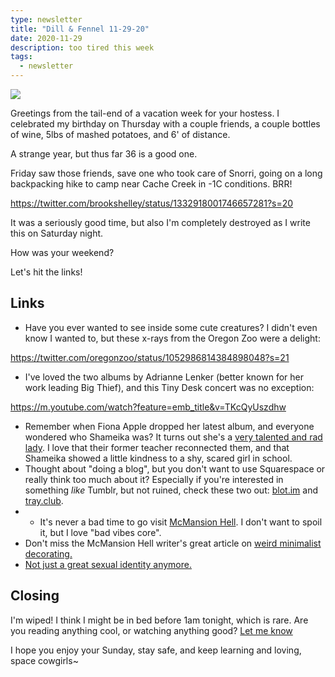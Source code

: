 ```yaml
---
type: newsletter
title: "Dill & Fennel 11-29-20"
date: 2020-11-29
description: too tired this week
tags:
  - newsletter
---
```


![](https://www.brookshelley.com/photos/lazysnorri.jpg)

Greetings from the tail-end of a vacation week for your hostess. I celebrated my birthday on Thursday with a couple friends, a couple bottles of wine, 5lbs of mashed potatoes, and 6' of distance.

A strange year, but thus far 36 is a good one. 

Friday saw those friends, save one who took care of Snorri, going on a long backpacking hike to camp near Cache Creek in -1C conditions. BRR!

https://twitter.com/brookshelley/status/1332918001746657281?s=20

It was a seriously good time, but also I'm completely destroyed as I write this on Saturday night.

How was your weekend?

Let's hit the links!

## Links

- Have you ever wanted to see inside some cute creatures? I didn't even know I wanted to, but these x-rays from the Oregon Zoo were a delight:

https://twitter.com/oregonzoo/status/1052986814384898048?s=21

- I've loved the two albums by Adrianne Lenker (better known for her work leading Big Thief), and this Tiny Desk concert was no exception:

https://m.youtube.com/watch?feature=emb_title&v=TKcQyUszdhw

- Remember when Fiona Apple dropped her latest album, and everyone wondered who Shameika was? It turns out she's a [very talented and rad lady](https://pitchfork.com/features/article/fiona-apple-shameika-fetch-the-bolt-cutters-interview/). I love that their former teacher reconnected them, and that Shameika showed a little kindness to a shy, scared girl in school.
- Thought about "doing a blog", but you don't want to use Squarespace or really think too much about it? Especially if you're interested in something *like* Tumblr, but not ruined, check these two out: [blot.im](https://blot.im) and [tray.club](https://tray.club).
- - It's never a bad time to go visit [McMansion Hell](https://mcmansionhell.com/post/635435396215521280/we-interrupt-this-broadcast-to-bring-you-an).  I don't want to spoil it, but I love "bad vibes core".
- Don't miss the McMansion Hell writer's great article on [weird minimalist decorating.](https://hyperallergic.com/566183/how-normie-minimalism-and-farmhouse-chic-took-over-contemporary-design/)
- [Not just a great sexual identity anymore.](https://outlier.nyc/collections/pants/products/wtf-bottom)

## Closing

I'm wiped! I think I might be in bed before 1am tonight, which is rare. Are you reading anything cool, or watching anything good? [Let me know](mailto:newsletter@brookshelley.com)

I hope you enjoy your Sunday, stay safe, and keep learning and loving, space cowgirls~